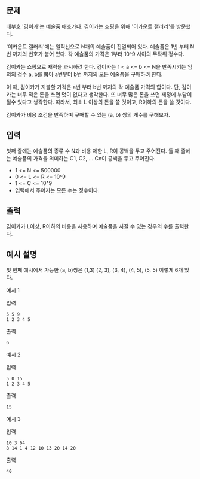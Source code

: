 ## 문제

대부호 '김이카'는 예술품 애호가다.
김이카는 쇼핑을 위해 '이카운트 갤러리'를 방문했다.

'이카운트 갤러리'에는 일직선으로 N개의 예술품이 진열되어 있다.
예술품은 1번 부터 N번 까지의 번호가 붙어 있다.
각 예술품의 가격은 1부터 10^9 사이의 무작위 정수다.

김이카는 쇼핑으로 재력을 과시하려 한다.
김이카는 1 < a <= b <= N을 만족시키는 임의의 정수 a, b를 뽑아 a번부터 b번 까지의 모든 예술품을 구매하려 한다.

이 때, 김이카가 지불할 가격은 a번 부터 b번 까지의 각 예술품 가격의 합이다.
단, 김이카는 너무 적은 돈을 쓰면 멋이 없다고 생각한다. 또 너무 많은 돈을 쓰면 재정에 부담이 될수 있다고 생각한다. 따라서, 최소 L 이상의 돈을 쓸 것이고, R이하의 돈을 쓸 것이다.

김이카가 비용 조건을 만족하며 구매할 수 있는 (a, b) 쌍의 개수를 구해보자.

## 입력
첫째 줄에는 예술품의 종류 수 N과 비용 제한 L, R이 공백을 두고 주어진다.
둘 째 줄에는 예술품의 가격을 의미하는 C1, C2, ... Cn이 공백을 두고 주어진다.
- 1 <= N <= 500000
- 0 <= L <= R <= 10^9
- 1 <= C <= 10^9
- 입력에서 주어지는 모든 수는 정수이다.

## 출력
김이카가 L이상, R이하의 비용을 사용하며 예술품을 사갈 수 있는 경우의 수를 출력한다.

## 예시 설명
첫 번째 예시에서 가능한 (a, b)쌍은 (1,3) (2, 3), (3, 4), (4, 5), (5, 5) 이렇게 6개 있다.

예시 1

입력
```text
5 5 9
1 2 3 4 5
```
출력
```text
6
```

예시 2

입력
```text
5 0 15
1 2 3 4 5
```

출력
```text
15
```

예시 3

입력
```text
10 3 64
8 14 1 4 12 10 13 20 14 20
```

출력
```text
40
```
